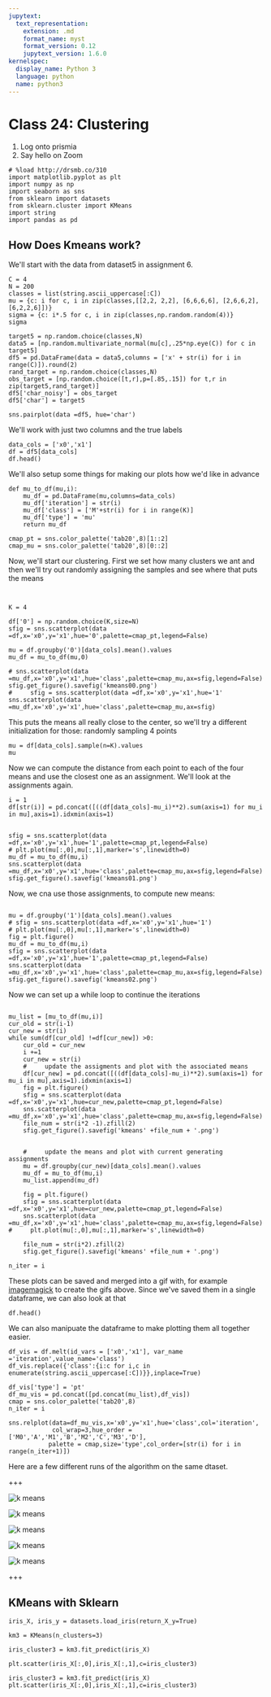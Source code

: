 ```yaml
---
jupytext:
  text_representation:
    extension: .md
    format_name: myst
    format_version: 0.12
    jupytext_version: 1.6.0
kernelspec:
  display_name: Python 3
  language: python
  name: python3
---
```


# Class 24: Clustering

1. Log onto prismia
1. Say hello on Zoom

```{code-cell} ipython3
# %load http://drsmb.co/310
import matplotlib.pyplot as plt
import numpy as np
import seaborn as sns
from sklearn import datasets
from sklearn.cluster import KMeans
import string
import pandas as pd
```

## How Does Kmeans work?


We'll start with the data from dataset5 in assignment 6.

```{code-cell} ipython3
C = 4
N = 200
classes = list(string.ascii_uppercase[:C])
mu = {c: i for c, i in zip(classes,[[2,2, 2,2], [6,6,6,6], [2,6,6,2],[6,2,2,6]])}
sigma = {c: i*.5 for c, i in zip(classes,np.random.random(4))}
sigma

target5 = np.random.choice(classes,N)
data5 = [np.random.multivariate_normal(mu[c],.25*np.eye(C)) for c in target5]
df5 = pd.DataFrame(data = data5,columns = ['x' + str(i) for i in range(C)]).round(2)
rand_target = np.random.choice(classes,N)
obs_target = [np.random.choice([t,r],p=[.85,.15]) for t,r in zip(target5,rand_target)]
df5['char_noisy'] = obs_target
df5['char'] = target5

sns.pairplot(data =df5, hue='char')
```

We'll work with just two columns and the true labels

```{code-cell} ipython3
data_cols = ['x0','x1']
df = df5[data_cols]
df.head()
```

We'll also setup some things for making our plots how we'd like in advance

```{code-cell} ipython3
def mu_to_df(mu,i):
    mu_df = pd.DataFrame(mu,columns=data_cols)
    mu_df['iteration'] = str(i)
    mu_df['class'] = ['M'+str(i) for i in range(K)]
    mu_df['type'] = 'mu'
    return mu_df

cmap_pt = sns.color_palette('tab20',8)[1::2]
cmap_mu = sns.color_palette('tab20',8)[0::2]
```

Now, we'll start our clustering.  First we set how many clusters we ant and then we'll try out randomly assigning the samples and see where that puts the means

```{code-cell} ipython3


K = 4

df['0'] = np.random.choice(K,size=N)
sfig = sns.scatterplot(data =df,x='x0',y='x1',hue='0',palette=cmap_pt,legend=False)

mu = df.groupby('0')[data_cols].mean().values
mu_df = mu_to_df(mu,0)

# sns.scatterplot(data =mu_df,x='x0',y='x1',hue='class',palette=cmap_mu,ax=sfig,legend=False)
sfig.get_figure().savefig('kmeans00.png')
#     sfig = sns.scatterplot(data =df,x='x0',y='x1',hue='1'
sns.scatterplot(data =mu_df,x='x0',y='x1',hue='class',palette=cmap_mu,ax=sfig)
```

This puts the means all really close to the center, so we'll try a different initialization for those: randomly sampling 4 points

```{code-cell} ipython3
mu = df[data_cols].sample(n=K).values
mu
```

Now we can compute the distance from each point to each of the four means and use the closest one as an assignment. We'll look at the assignments again.

```{code-cell} ipython3
i = 1
df[str(i)] = pd.concat([((df[data_cols]-mu_i)**2).sum(axis=1) for mu_i in mu],axis=1).idxmin(axis=1)


sfig = sns.scatterplot(data =df,x='x0',y='x1',hue='1',palette=cmap_pt,legend=False)
# plt.plot(mu[:,0],mu[:,1],marker='s',linewidth=0)
mu_df = mu_to_df(mu,i)
sns.scatterplot(data =mu_df,x='x0',y='x1',hue='class',palette=cmap_mu,ax=sfig,legend=False)
sfig.get_figure().savefig('kmeans01.png')
```

Now, we cna use those assignments, to compute new means:

```{code-cell} ipython3

mu = df.groupby('1')[data_cols].mean().values
# sfig = sns.scatterplot(data =df,x='x0',y='x1',hue='1')
# plt.plot(mu[:,0],mu[:,1],marker='s',linewidth=0)
fig = plt.figure()
mu_df = mu_to_df(mu,i)
sfig = sns.scatterplot(data =df,x='x0',y='x1',hue='1',palette=cmap_pt,legend=False)
sns.scatterplot(data =mu_df,x='x0',y='x1',hue='class',palette=cmap_mu,ax=sfig,legend=False)
sfig.get_figure().savefig('kmeans02.png')
```

Now we can set up a while loop to continue the iterations

```{code-cell} ipython3

mu_list = [mu_to_df(mu,i)]
cur_old = str(i-1)
cur_new = str(i)
while sum(df[cur_old] !=df[cur_new]) >0:
    cur_old = cur_new
    i +=1
    cur_new = str(i)
    #     update the assigments and plot with the associated means
    df[cur_new] = pd.concat([((df[data_cols]-mu_i)**2).sum(axis=1) for mu_i in mu],axis=1).idxmin(axis=1)
    fig = plt.figure()
    sfig = sns.scatterplot(data =df,x='x0',y='x1',hue=cur_new,palette=cmap_pt,legend=False)
    sns.scatterplot(data =mu_df,x='x0',y='x1',hue='class',palette=cmap_mu,ax=sfig,legend=False)
    file_num = str(i*2 -1).zfill(2)
    sfig.get_figure().savefig('kmeans' +file_num + '.png')


    #     update the means and plot with current generating assignments
    mu = df.groupby(cur_new)[data_cols].mean().values
    mu_df = mu_to_df(mu,i)
    mu_list.append(mu_df)

    fig = plt.figure()
    sfig = sns.scatterplot(data =df,x='x0',y='x1',hue=cur_new,palette=cmap_pt,legend=False)
    sns.scatterplot(data =mu_df,x='x0',y='x1',hue='class',palette=cmap_mu,ax=sfig,legend=False)
#     plt.plot(mu[:,0],mu[:,1],marker='s',linewidth=0)

    file_num = str(i*2).zfill(2)
    sfig.get_figure().savefig('kmeans' +file_num + '.png')

n_iter = i
```

These plots can be saved and merged into a gif with, for example [imagemagick](https://imagemagick.org/script/download.php) to create the gifs above. Since we've saved them in a single dataframe, we can also look at that

```{code-cell} ipython3
df.head()
```

We can also manipuate the dataframe to make plotting them all together easier.

```{code-cell} ipython3
df_vis = df.melt(id_vars = ['x0','x1'], var_name ='iteration',value_name='class')
df_vis.replace({'class':{i:c for i,c in enumerate(string.ascii_uppercase[:C])}},inplace=True)

df_vis['type'] = 'pt'
df_mu_vis = pd.concat([pd.concat(mu_list),df_vis])
cmap = sns.color_palette('tab20',8)
n_iter = i

sns.relplot(data=df_mu_vis,x='x0',y='x1',hue='class',col='iteration',
            col_wrap=3,hue_order = ['M0','A','M1','B','M2','C','M3','D'],
           palette = cmap,size='type',col_order=[str(i) for i in range(n_iter+1)])
```

Here are a few different runs of the algorithm on the same dtaset.

+++

![k means](demo_kmeans1.gif)


![k means](demo_kmeans2.gif)



![k means](demo_kmeans3.gif)


![k means](demo_kmeans4.gif)

![k means](demo_kmeans5.gif)

+++

## KMeans with Sklearn

```{code-cell} ipython3
iris_X, iris_y = datasets.load_iris(return_X_y=True)
```

```{code-cell} ipython3
km3 = KMeans(n_clusters=3)
```

```{code-cell} ipython3
iris_cluster3 = km3.fit_predict(iris_X)
```

```{code-cell} ipython3
plt.scatter(iris_X[:,0],iris_X[:,1],c=iris_cluster3)
```

```{code-cell} ipython3
iris_cluster3 = km3.fit_predict(iris_X)
plt.scatter(iris_X[:,0],iris_X[:,1],c=iris_cluster3)
```

```{code-cell} ipython3

```
